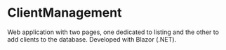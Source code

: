 # ClientManagement
Web application with two pages, one dedicated to listing and the other to add clients to the database. Developed with Blazor (.NET).
